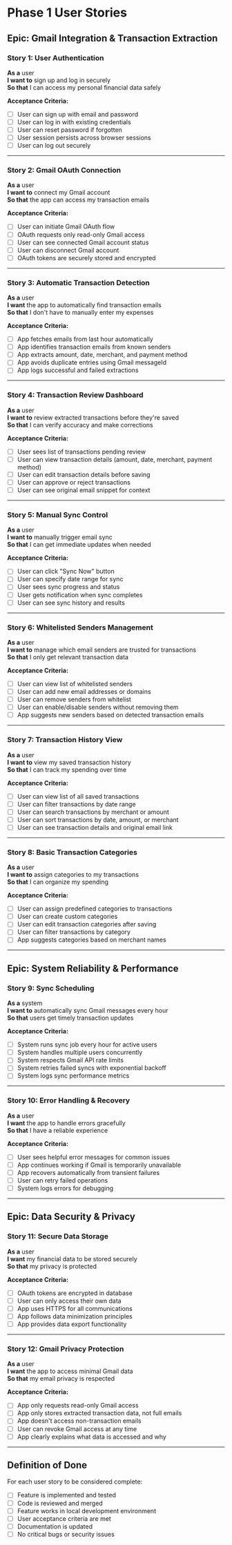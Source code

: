 # Phase 1 User Stories

## Epic: Gmail Integration & Transaction Extraction

### Story 1: User Authentication
**As a** user  
**I want to** sign up and log in securely  
**So that** I can access my personal financial data safely  

**Acceptance Criteria:**
- [ ] User can sign up with email and password
- [ ] User can log in with existing credentials
- [ ] User can reset password if forgotten
- [ ] User session persists across browser sessions
- [ ] User can log out securely

---

### Story 2: Gmail OAuth Connection
**As a** user  
**I want to** connect my Gmail account  
**So that** the app can access my transaction emails  

**Acceptance Criteria:**
- [ ] User can initiate Gmail OAuth flow
- [ ] OAuth requests only read-only Gmail access
- [ ] User can see connected Gmail account status
- [ ] User can disconnect Gmail account
- [ ] OAuth tokens are securely stored and encrypted

---

### Story 3: Automatic Transaction Detection
**As a** user  
**I want** the app to automatically find transaction emails  
**So that** I don't have to manually enter my expenses  

**Acceptance Criteria:**
- [ ] App fetches emails from last hour automatically
- [ ] App identifies transaction emails from known senders
- [ ] App extracts amount, date, merchant, and payment method
- [ ] App avoids duplicate entries using Gmail messageId
- [ ] App logs successful and failed extractions

---

### Story 4: Transaction Review Dashboard
**As a** user  
**I want to** review extracted transactions before they're saved  
**So that** I can verify accuracy and make corrections  

**Acceptance Criteria:**
- [ ] User sees list of transactions pending review
- [ ] User can view transaction details (amount, date, merchant, payment method)
- [ ] User can edit transaction details before saving
- [ ] User can approve or reject transactions
- [ ] User can see original email snippet for context

---

### Story 5: Manual Sync Control
**As a** user  
**I want to** manually trigger email sync  
**So that** I can get immediate updates when needed  

**Acceptance Criteria:**
- [ ] User can click "Sync Now" button
- [ ] User can specify date range for sync
- [ ] User sees sync progress and status
- [ ] User gets notification when sync completes
- [ ] User can see sync history and results

---

### Story 6: Whitelisted Senders Management
**As a** user  
**I want to** manage which email senders are trusted for transactions  
**So that** I only get relevant transaction data  

**Acceptance Criteria:**
- [ ] User can view list of whitelisted senders
- [ ] User can add new email addresses or domains
- [ ] User can remove senders from whitelist
- [ ] User can enable/disable senders without removing them
- [ ] App suggests new senders based on detected transaction emails

---

### Story 7: Transaction History View
**As a** user  
**I want to** view my saved transaction history  
**So that** I can track my spending over time  

**Acceptance Criteria:**
- [ ] User can view list of all saved transactions
- [ ] User can filter transactions by date range
- [ ] User can search transactions by merchant or amount
- [ ] User can sort transactions by date, amount, or merchant
- [ ] User can see transaction details and original email link

---

### Story 8: Basic Transaction Categories
**As a** user  
**I want to** assign categories to my transactions  
**So that** I can organize my spending  

**Acceptance Criteria:**
- [ ] User can assign predefined categories to transactions
- [ ] User can create custom categories
- [ ] User can edit transaction categories after saving
- [ ] User can filter transactions by category
- [ ] App suggests categories based on merchant names

---

## Epic: System Reliability & Performance

### Story 9: Sync Scheduling
**As a** system  
**I want to** automatically sync Gmail messages every hour  
**So that** users get timely transaction updates  

**Acceptance Criteria:**
- [ ] System runs sync job every hour for active users
- [ ] System handles multiple users concurrently
- [ ] System respects Gmail API rate limits
- [ ] System retries failed syncs with exponential backoff
- [ ] System logs sync performance metrics

---

### Story 10: Error Handling & Recovery
**As a** user  
**I want** the app to handle errors gracefully  
**So that** I have a reliable experience  

**Acceptance Criteria:**
- [ ] User sees helpful error messages for common issues
- [ ] App continues working if Gmail is temporarily unavailable
- [ ] App recovers automatically from transient failures
- [ ] User can retry failed operations
- [ ] System logs errors for debugging

---

## Epic: Data Security & Privacy

### Story 11: Secure Data Storage
**As a** user  
**I want** my financial data to be stored securely  
**So that** my privacy is protected  

**Acceptance Criteria:**
- [ ] OAuth tokens are encrypted in database
- [ ] User can only access their own data
- [ ] App uses HTTPS for all communications
- [ ] App follows data minimization principles
- [ ] App provides data export functionality

---

### Story 12: Gmail Privacy Protection
**As a** user  
**I want** the app to access minimal Gmail data  
**So that** my email privacy is respected  

**Acceptance Criteria:**
- [ ] App only requests read-only Gmail access
- [ ] App only stores extracted transaction data, not full emails
- [ ] App doesn't access non-transaction emails
- [ ] User can revoke Gmail access at any time
- [ ] App clearly explains what data is accessed and why

---

## Definition of Done

For each user story to be considered complete:
- [ ] Feature is implemented and tested
- [ ] Code is reviewed and merged
- [ ] Feature works in local development environment
- [ ] User acceptance criteria are met
- [ ] Documentation is updated
- [ ] No critical bugs or security issues
